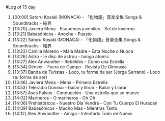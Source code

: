 #Log of 15 day

1. [00:00] Satoru Kosaki (MONACA) - 「化物語」音楽全集 Songs & Soundtracks - 結界
1. [13:20] Javiera Mena - Esquemas juveniles - Sol de invierno
1. [13:21] Babasónicos - Anoche - Puesto
1. [13:22] Satoru Kosaki (MONACA) - 「化物語」音楽全集 Songs & Soundtracks - 結界
1. [13:23] Camila Moreno - Mala Madre - Esta Noche o Nunca
1. [13:26] Astro - le disc de astrou - hongo atomic
1. [13:27] Alex Anwandter - Rebeldes - Como una Estrella
1. [13:34] Dënver - Fuera de Campo - Revista De Gimnasia
1. [13:37] Banda de Turistas - Loco, tu forma de ser (Jorge Serrano) - Loco (tu forma de ser)
1. [13:46] Javiera Mena - Mena - Primera Estrella
1. [13:53] Teleradio Donoso - bailar y llorar - Bailar y Llorar
1. [13:57] Ases Falsos - Conducción - Una estrella que se mueve
1. [14:02] Marineros - O marineros - Oh Oh
1. [14:06] Prehistöricos - Nuestro Día Vendrá - Con Tu Cuerpo El Huracán
1. [14:09] Babasónicos - Mucho Mas - Mientras Tanto
1. [14:12] Alex Anwandter - Amiga - Intentarlo Todo de Nuevo
